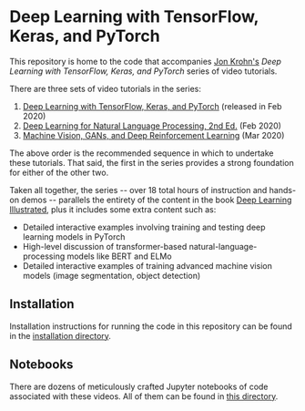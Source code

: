 # Deep Learning with TensorFlow, Keras, and PyTorch

This repository is home to the code that accompanies [Jon Krohn's](www.jonkrohn.com) *Deep Learning with TensorFlow, Keras, and PyTorch* series of video tutorials. 

There are three sets of video tutorials in the series: 

1. [Deep Learning with TensorFlow, Keras, and PyTorch](https://learning.oreilly.com/videos/deep-learning-with/9780136617617) (released in Feb 2020)
2. [Deep Learning for Natural Language Processing, 2nd Ed.](https://learning.oreilly.com/videos/deep-learning-for/9780136620013) (Feb 2020)
3. [Machine Vision, GANs, and Deep Reinforcement Learning](https://learning.oreilly.com/videos/machine-vision-gans/9780136620181) (Mar 2020)

The above order is the recommended sequence in which to undertake these tutorials. That said, the first in the series provides a strong foundation for either of the other two. 

Taken all together, the series -- over 18 total hours of instruction and hands-on demos -- parallels the entirety of the content in the book [Deep Learning Illustrated](https://www.deeplearningillustrated.com/), plus it includes some extra content such as: 

* Detailed interactive examples involving training and testing deep learning models in PyTorch
* High-level discussion of transformer-based natural-language-processing models like BERT and ELMo
* Detailed interactive examples of training advanced machine vision models (image segmentation, object detection)

## Installation

Installation instructions for running the code in this repository can be found in the [installation directory](https://github.com/jonkrohn/DLTFpT/tree/master/installation).

## Notebooks

There are dozens of meticulously crafted Jupyter notebooks of code associated with these videos. All of them can be found in [this directory](https://github.com/jonkrohn/DLTFpT/tree/master/notebooks). 
